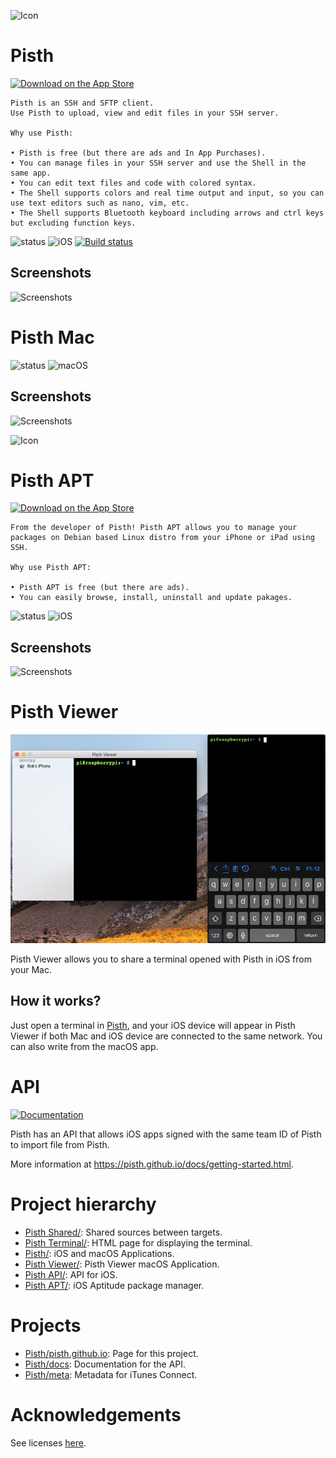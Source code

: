 ![Icon](https://raw.githubusercontent.com/ColdGrub1384/Pisth/master/Pisth/Assets.xcassets/AppIcon.appiconset/Icon-App-60x60%402x.png)

# Pisth

[![Download on the App Store](https://pisth.github.io/appstorebadge.svg)](https://itunes.apple.com/us/app/pisth/id1331070425?ls=1&mt=8)


```
Pisth is an SSH and SFTP client.
Use Pisth to upload, view and edit files in your SSH server.

Why use Pisth:

• Pisth is free (but there are ads and In App Purchases).
• You can manage files in your SSH server and use the Shell in the same app.
• You can edit text files and code with colored syntax.
• The Shell supports colors and real time output and input, so you can use text editors such as nano, vim, etc.
• The Shell supports Bluetooth keyboard including arrows and ctrl keys but excluding function keys.
```

![status](https://img.shields.io/badge/status-stable-green.svg)
![iOS](https://img.shields.io/badge/iOS-11.0%2B-green.svg)
[![Build status](https://build.appcenter.ms/v0.1/apps/3ba4cc7e-7510-4345-b79e-e09b8b046f38/branches/master/badge)](https://appcenter.ms)

## Screenshots
![Screenshots](https://pisth.github.io/ios/screenshots.png)

# Pisth Mac

![status](https://img.shields.io/badge/status-In%20development-red.svg)
![macOS](https://img.shields.io/badge/macOS-10.14%2B-green.svg)

## Screenshots
![Screenshots](https://pisth.github.io/mac/screenshots.png)

![Icon](https://raw.githubusercontent.com/ColdGrub1384/Pisth/master/Pisth%20APT/Pisth%20APT/Assets.xcassets/AppIcon.appiconset/Icon-App-60x60%402x.png)

# Pisth APT

[![Download on the App Store](https://pisth.github.io/appstorebadge.svg)](https://itunes.apple.com/us/app/pisth-apt/id1369552277?ls=1&mt=8)


```
From the developer of Pisth! Pisth APT allows you to manage your packages on Debian based Linux distro from your iPhone or iPad using SSH.

Why use Pisth APT:

• Pisth APT is free (but there are ads).
• You can easily browse, install, uninstall and update pakages.
```

![status](https://img.shields.io/badge/status-stable-green.svg)
![iOS](https://img.shields.io/badge/iOS-11.0%2B-green.svg)

## Screenshots
![Screenshots](https://pisth.github.io/apt/screenshots.png)

# Pisth Viewer

![screenshot](https://github.com/Pisth/pisth.github.io/raw/master/PisthViewer/screenshot.png)

Pisth Viewer allows you to share a terminal opened with Pisth in iOS from your Mac.

## How it works?

Just open a terminal in [Pisth](https://pisth.github.io), and your iOS device will appear in Pisth Viewer if both Mac and iOS device are connected to the same network. You can also write from the macOS app.

# API

[![Documentation](https://pisth.github.io/docs/badge.svg)](https://pisth.github.io/docs)

Pisth has an API that allows iOS apps signed with the same team ID of Pisth to import file from Pisth.

More information at https://pisth.github.io/docs/getting-started.html.

# Project hierarchy

- [Pisth Shared/](Pisth%20Shared/): Shared sources between targets.
- [Pisth Terminal/](Pisth%20Terminal/): HTML page for displaying the terminal.
- [Pisth/](Pisth): iOS and macOS Applications.
- [Pisth Viewer/](Pisth%20Viewer/): Pisth Viewer macOS Application.
- [Pisth API/](Pisth%20API/): API for iOS.
- [Pisth APT/](Pisth%20APT/): iOS Aptitude package manager.

# Projects

- [Pisth/pisth.github.io](https://github.com/Pisth/pisth.github.io): Page for this project.
- [Pisth/docs](https://github.com/Pisth/docs): Documentation for the API.
- [Pisth/meta](https://github.com/Pisth/meta): Metadata for iTunes Connect.

# Acknowledgements
See licenses [here](http://htmlpreview.github.io/?https://github.com/ColdGrub1384/Pisth/blob/master/Pisth/Licenses.html).
